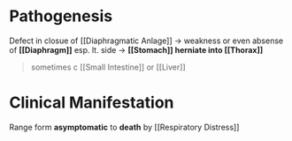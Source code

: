 # Pathogenesis
Defect in closue of [[Diaphragmatic Anlage]] -> weakness or even absense of **[[Diaphragm]]** esp. lt. side -> **[[Stomach]] herniate into [[Thorax]]**
> sometimes c [[Small Intestine]] or [[Liver]]

# Clinical Manifestation
Range form **asymptomatic** to **death** by [[Respiratory Distress]]
